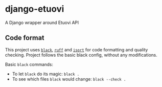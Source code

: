# django-etuovi
A Django wrapper around Etuovi API

## Code format

This project uses
[`black`](https://github.com/psf/black),
[`ruff`](https://github.com/astral-sh/ruff) and
[`isort`](https://github.com/PyCQA/isort)
for code formatting and quality checking. Project follows the basic
black config, without any modifications.

Basic `black` commands:

* To let `black` do its magic: `black .`
* To see which files `black` would change: `black --check .`
